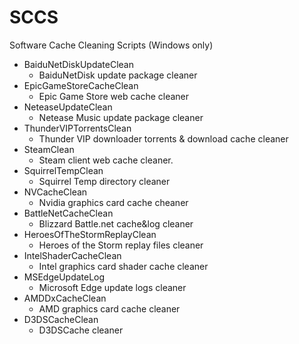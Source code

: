 # SCCS
 Software Cache Cleaning Scripts (Windows only)

- BaiduNetDiskUpdateClean 
    - BaiduNetDisk update package cleaner
- EpicGameStoreCacheClean
    - Epic Game Store web cache cleaner
- NeteaseUpdateClean
    - Netease Music update package cleaner
- ThunderVIPTorrentsClean
    - Thunder VIP downloader torrents & download cache cleaner
- SteamClean
    - Steam client web cache cleaner.
- SquirrelTempClean
    - Squirrel Temp directory cleaner
- NVCacheClean
    - Nvidia graphics card cache cheaner
- BattleNetCacheClean
    - Blizzard Battle.net cache&log cleaner
- HeroesOfTheStormReplayClean
    - Heroes of the Storm replay files cleaner
- IntelShaderCacheClean
    - Intel graphics card shader cache cleaner
- MSEdgeUpdateLog
    - Microsoft Edge update logs cleaner
- AMDDxCacheClean
    - AMD graphics card cache cleaner
- D3DSCacheClean
    - D3DSCache cleaner
